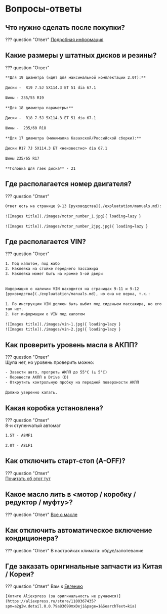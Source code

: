 # Вопросы-ответы


## Что нужно сделать после покупки?

??? question "Ответ"
    [Подробная информация](expluatation/new_car.md)

## Какие размеры у штатных дисков и резины?

??? question "Ответ"
    
    **Для 19 диаметра (идёт для максимальной комплектации 2.0T):**
    
    Диски -  R19 7.5J 5X114.3 ET 51 dia 67.1 
    
    Шины - 235/55 R19

    **Для 18 диаметра параметры:**
    
    Диски -  R18 7.5J 5X114.3 ET 51 dia 67.1

    Шины -  235/60 R18
    
    **Для 17 диаметра (минималка Казахской/Российской сборки):**
    
    Диски R17 7J 5X114.3 ET <неизвестно> dia 67.1 
    
    Шины 235/65 R17

    **Головка для гаек диска** - 21

## Где располагается номер двигателя?

??? question "Ответ"
    
    Ответ есть на странице 9-13 [руководства](./expluatation/manuals.md): 
    
    ![Images title](./images/motor_number_1.jpg){ loading=lazy }

    ![Images title](./images/motor_number_2jpg.jpg){ loading=lazy }

## Где располагается VIN?

??? question "Ответ"    

    1. Под капотом, под жабо
    2. Наклейка на стойке переднего пассажира
    3. Наклейка может быть на кромке 5-ой двери


    Информация о наличии VIN находится на страницах 9-11 и 9-12 [руководства](./expluatation/manuals.md), но она не верна, т.к.:
    
    1. По инструкции VIN должен быть выбит под сиденьем пассажира, но его там нет.
    2. Нет информации о VIN под капотом
   
    ![Images title](./images/vin-1.jpg){ loading=lazy }
    ![Images title](./images/vin-2.jpg){ loading=lazy }

## Как проверить уровень масла в АКПП?

??? question "Ответ"  
    Щупа нет, но уровень проверить можно:

    - Завести авто, прогреть АКПП до 55°C (± 5°C)
    - Перевести АКПП в Drive (D)
    - Открутить контрольную пробку на передней поверхности АКПП
    
    Должно уверенно капать.

## Какая коробка установлена?
??? question "Ответ"  
    8-и ступенчатый автомат

    1.5Т - A8MF1 
    
    2.0T - A8LF1

## Как отключить старт-стоп (A-OFF)?
??? question "Ответ"  
    [Почитать об этот тут](improvement/start-stop-off.md)

## Какое масло лить в <мотор / коробку / редуктор / муфту>?

??? question "Ответ"
    [Все о масле](service/oil.md)

## Как отключить автоматическое включение кондиционера?

??? question "Ответ"
    В настройках климата: обдув/запотевание

## Где заказать оригинальные запчасти из Китая / Кореи?

??? question "Ответ"
    Вам к [Евгению](https://t.me/evgeen55)
    
    [Хотите Aliexpress (за оригинальность не ручаемся)](https://aliexpress.ru/store/1100367435?spm=a2g2w.detail.0.0.79a83699mxDeji&page=1&SearchText=kia)
    